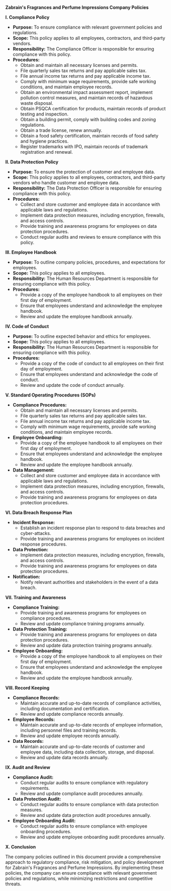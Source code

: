 **Zabrain's Fragrances and Perfume Impressions Company Policies**

**I. Compliance Policy**

* **Purpose:** To ensure compliance with relevant government policies and regulations.
* **Scope:** This policy applies to all employees, contractors, and third-party vendors.
* **Responsibility:** The Compliance Officer is responsible for ensuring compliance with this policy.
* **Procedures:**
	+ Obtain and maintain all necessary licenses and permits.
	+ File quarterly sales tax returns and pay applicable sales tax.
	+ File annual income tax returns and pay applicable income tax.
	+ Comply with minimum wage requirements, provide safe working conditions, and maintain employee records.
	+ Obtain an environmental impact assessment report, implement pollution control measures, and maintain records of hazardous waste disposal.
	+ Obtain PSQCA certification for products, maintain records of product testing and inspection.
	+ Obtain a building permit, comply with building codes and zoning regulations.
	+ Obtain a trade license, renew annually.
	+ Obtain a food safety certification, maintain records of food safety and hygiene practices.
	+ Register trademarks with IPO, maintain records of trademark registration and renewal.

**II. Data Protection Policy**

* **Purpose:** To ensure the protection of customer and employee data.
* **Scope:** This policy applies to all employees, contractors, and third-party vendors who handle customer and employee data.
* **Responsibility:** The Data Protection Officer is responsible for ensuring compliance with this policy.
* **Procedures:**
	+ Collect and store customer and employee data in accordance with applicable laws and regulations.
	+ Implement data protection measures, including encryption, firewalls, and access controls.
	+ Provide training and awareness programs for employees on data protection procedures.
	+ Conduct regular audits and reviews to ensure compliance with this policy.

**III. Employee Handbook**

* **Purpose:** To outline company policies, procedures, and expectations for employees.
* **Scope:** This policy applies to all employees.
* **Responsibility:** The Human Resources Department is responsible for ensuring compliance with this policy.
* **Procedures:**
	+ Provide a copy of the employee handbook to all employees on their first day of employment.
	+ Ensure that employees understand and acknowledge the employee handbook.
	+ Review and update the employee handbook annually.

**IV. Code of Conduct**

* **Purpose:** To outline expected behavior and ethics for employees.
* **Scope:** This policy applies to all employees.
* **Responsibility:** The Human Resources Department is responsible for ensuring compliance with this policy.
* **Procedures:**
	+ Provide a copy of the code of conduct to all employees on their first day of employment.
	+ Ensure that employees understand and acknowledge the code of conduct.
	+ Review and update the code of conduct annually.

**V. Standard Operating Procedures (SOPs)**

* **Compliance Procedures:**
	+ Obtain and maintain all necessary licenses and permits.
	+ File quarterly sales tax returns and pay applicable sales tax.
	+ File annual income tax returns and pay applicable income tax.
	+ Comply with minimum wage requirements, provide safe working conditions, and maintain employee records.
* **Employee Onboarding:**
	+ Provide a copy of the employee handbook to all employees on their first day of employment.
	+ Ensure that employees understand and acknowledge the employee handbook.
	+ Review and update the employee handbook annually.
* **Data Management:**
	+ Collect and store customer and employee data in accordance with applicable laws and regulations.
	+ Implement data protection measures, including encryption, firewalls, and access controls.
	+ Provide training and awareness programs for employees on data protection procedures.

**VI. Data Breach Response Plan**

* **Incident Response:**
	+ Establish an incident response plan to respond to data breaches and cyber-attacks.
	+ Provide training and awareness programs for employees on incident response procedures.
* **Data Protection:**
	+ Implement data protection measures, including encryption, firewalls, and access controls.
	+ Provide training and awareness programs for employees on data protection procedures.
* **Notification:**
	+ Notify relevant authorities and stakeholders in the event of a data breach.

**VII. Training and Awareness**

* **Compliance Training:**
	+ Provide training and awareness programs for employees on compliance procedures.
	+ Review and update compliance training programs annually.
* **Data Protection Training:**
	+ Provide training and awareness programs for employees on data protection procedures.
	+ Review and update data protection training programs annually.
* **Employee Onboarding:**
	+ Provide a copy of the employee handbook to all employees on their first day of employment.
	+ Ensure that employees understand and acknowledge the employee handbook.
	+ Review and update the employee handbook annually.

**VIII. Record Keeping**

* **Compliance Records:**
	+ Maintain accurate and up-to-date records of compliance activities, including documentation and certification.
	+ Review and update compliance records annually.
* **Employee Records:**
	+ Maintain accurate and up-to-date records of employee information, including personnel files and training records.
	+ Review and update employee records annually.
* **Data Records:**
	+ Maintain accurate and up-to-date records of customer and employee data, including data collection, storage, and disposal.
	+ Review and update data records annually.

**IX. Audit and Review**

* **Compliance Audit:**
	+ Conduct regular audits to ensure compliance with regulatory requirements.
	+ Review and update compliance audit procedures annually.
* **Data Protection Audit:**
	+ Conduct regular audits to ensure compliance with data protection measures.
	+ Review and update data protection audit procedures annually.
* **Employee Onboarding Audit:**
	+ Conduct regular audits to ensure compliance with employee onboarding procedures.
	+ Review and update employee onboarding audit procedures annually.

**X. Conclusion**

The company policies outlined in this document provide a comprehensive approach to regulatory compliance, risk mitigation, and policy development for Zabrain's Fragrances and Perfume Impressions. By implementing these policies, the company can ensure compliance with relevant government policies and regulations, while minimizing restrictions and competitive threats.